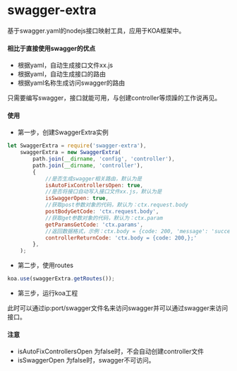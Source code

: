# swagger-extra
基于swagger.yaml的nodejs接口映射工具，应用于KOA框架中。

#### 相比于直接使用swagger的优点

* 根据yaml，自动生成接口文件xx.js
* 根据yaml，自动生成接口的路由
* 根据yaml名称生成访问swagger的路由

只需要编写swagger，接口就能可用，与创建controller等烦躁的工作说再见。

#### 使用

* 第一步，创建SwaggerExtra实例

```javascript
let SwaggerExtra = require('swagger-extra'),
    swaggerExtra = new SwaggerExtra(
        path.join(__dirname, 'config', 'controller'),
        path.join(__dirname, 'controller'),
        {
            //是否生成swagger相关路由，默认为是
            isAutoFixControllersOpen: true, 
            //是否将接口自动写入接口文件xx.js，默认为是
            isSwaggerOpen: true,
            //获取post参数对象的代码，默认为：ctx.request.body
            postBodyGetCode: 'ctx.request.body',
            //获取get参数对象的代码，默认为：ctx.param
            getParamsGetCode: 'ctx.params',
            //返回数据格式，示例：ctx.body = {code: 200, 'message': 'success', data: {}}
            controllerReturnCode: 'ctx.body = {code: 200,};'
        },
    );
```
* 第二步，使用routes

```javascript
koa.use(swaggerExtra.getRoutes());
```
* 第三步，运行koa工程

此时可以通过ip:port/swagger文件名来访问swagger并可以通过swagger来访问接口。

#### 注意

* isAutoFixControllersOpen 为false时，不会自动创建controller文件
* isSwaggerOpen 为false时，swagger不可访问。